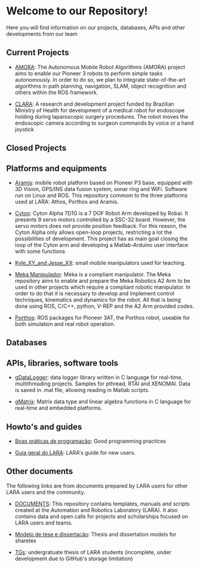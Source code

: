 # Welcome to our Repository!

Here you will find information on our projects, databases, APIs and other developments from our team

## Current Projects 

- [AMORA](https://github.com/lara-unb/amora): The Autonomous Mobile Robot Algorithms (AMORA) project aims to enable our Pioneer 3 robots to perform simple tasks autonomously. In order to do so, we plan to integrate state-of-the-art algorithms in path planning, navigation, SLAM, object recognition and others within the ROS framework.

- [CLARA](https://github.com/lara-unb/CLARA): A research and development project funded by Brazilian Ministry of Health for development of a medical robot for endoscope holding during laparoscopic surgery procedures. The robot moves the endoscopic camera according to surgeon commands by voice or a hand joystick

## Closed Projects 

## Platforms and equipments

- [Aramis](https://github.com/lara-unb/aramis): mobile robot platform based on Pioneer P3 base, equipped with 3D Vision, GPS/INS data fusion system, sonar ring and WiFi. Software run on Linux and ROS. This repository commom to the three platforms used at LARA: Athos, Porthos and Aramis.

- [Cyton](http://lara-unb.github.io/Cyton-LARA/): Cyton Alpha 7D1G is a 7 DOF Robot Arm developed by Robai. It presents 9 servo motors controlled by a SSC-32 board. However, the servo motors does not provide position feedback. For this reason, the Cyton Alpha only allows open-loop projects, restricting a lot the possibilities of development. This project has as main goal closing the loop of the Cyton arm and developing a Matlab-Arduino user interface with some functions

- [Kyle_XY_and Jesse_XX](https://github.com/lara-unb/Kyle_XY_Jesse_XX): small mobile manipulators used for teaching. 

- [Meka Manipulador](https://github.com/lara-unb/Meka): Meka is a compliant manipulator. The Meka repository aims to enable and prepare the Meka Robotics A2 Arm to be used in other projects which require a compliant robotic manipulator. In order to do that it is necessary to develop and implement control techniques, kinematics and dynamics for the robot. All that is being done using ROS, C/C++, python, V-REP and the A2 Arm provided codes.

- [Porthos](https://github.com/lara-unb/porthos): ROS packages for Pioneer 3AT, the Porthos robot, useable for both simulation and real robot operation.

## Databases

## APIs, libraries, software tools 

- [gDataLogger](https://github.com/lara-unb/gdatalogger): data logger library written in C language for real-time, multithreading projects. Samples for pthread, RTAI and XENOMAI. Data is saved in .mat file, allowing reading in Matlab scripts. 

- [gMatrix](https://github.com/lara-unb/gMatrix): Matrix data type and linear algebra functions in C language for real-time and embedded platforms. 

## Howto's and guides

- [Boas práticas de programação](https://lara-unb.github.io/dicas-programacao/): Good programming practices

- [Guia geral do LARA](https://github.com/lara-unb/Guia-geral-do-LARA): LARA's guide for new users.

## Other documents

The following links are from documents prepared by LARA users for other LARA users and the community. 

- [DOCUMENTS](https://github.com/lara-unb/DOCUMENTS): This repository contains templates, manuals and scripts created at the Automation and Robotics Laboratory (LARA). It also contains data and open calls for projects and scholarships focused on LARA users and teams.

- [Modelo de tese e dissertação](https://github.com/lara-unb/Modelo-tese-dissertacao-Ene-UnB-sharelatex): Thesis and dissertation models for sharetex

- [TGs](https://github.com/lara-unb/TGs): undergratuate thesis of LARA students (incomplete, under development due to GitHub's storage limitation)


